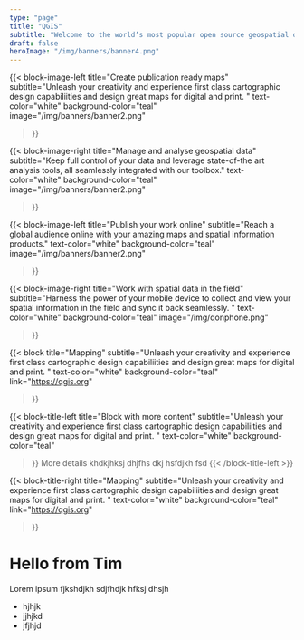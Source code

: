 ```yaml
---
type: "page"
title: "QGIS"
subtitle: "Welcome to the world’s most popular open source geospatial data management and analysis suite."
draft: false
heroImage: "/img/banners/banner4.png"
---
```


{{< block-image-left
    title="Create publication ready maps"
    subtitle="Unleash your creativity and experience first class cartographic design capabiliities and design great maps for digital and print. "
    text-color="white"
    background-color="teal"
    image="/img/banners/banner2.png"
>}}

{{< block-image-right
    title="Manage and analyse geospatial data"
    subtitle="Keep full control of your data and leverage state-of-the art analysis tools, all seamlessly integrated with our toolbox."
    text-color="white"
    background-color="teal"
    image="/img/banners/banner2.png"
>}}

{{< block-image-left
    title="Publish your work online"
    subtitle="Reach a global audience online with your amazing maps and spatial information products."
    text-color="white"
    background-color="teal"
    image="/img/banners/banner2.png"
>}}

{{< block-image-right
    title="Work with spatial data in the field"
    subtitle="Harness the power of your mobile device to collect and view your spatial information in the field and sync it back seamlessly. "
    text-color="white"
    background-color="teal"
    image="/img/qonphone.png"
>}}

{{< block
    title="Mapping"
    subtitle="Unleash your creativity and experience first class cartographic design capabiliities and design great maps for digital and print. "
    text-color="white"
    background-color="teal"
    link="https://qgis.org"
>}}

{{< block-title-left
    title="Block with more content"
    subtitle="Unleash your creativity and experience first class cartographic design capabiliities and design great maps for digital and print. "
    text-color="white"
    background-color="teal"
>}}
More details khdkjhksj dhjfhs dkj hsfdjkh fsd
{{< /block-title-left >}}

{{< block-title-right
    title="Mapping"
    subtitle="Unleash your creativity and experience first class cartographic design capabiliities and design great maps for digital and print. "
    text-color="white"
    background-color="teal"
    link="https://qgis.org"
>}}

<div class="content">

# Hello from Tim

Lorem ipsum fjkshdjkh sdjfhdjk hfksj dhsjh

* hjhjk
* jjhjkd
* jfjhjd

</div>

